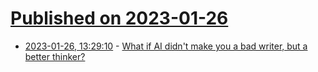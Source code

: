 # [Published on 2023-01-26](index.md)

* [2023-01-26, 13:29:10](https://news.ycombinator.com/item?id=34531363) - [What if AI didn't make you a bad writer, but a better thinker?](https://slite.com/blog/gpt-knowledge-revolution-is-coming)
